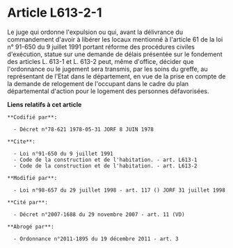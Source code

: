 # Article L613-2-1

Le juge qui ordonne l'expulsion ou qui, avant la délivrance du commandement d'avoir à libérer les locaux mentionné à
l'article 61 de la loi n° 91-650 du 9 juillet 1991 portant réforme des procédures civiles d'exécution, statue sur une demande
de délais présentée sur le fondement des articles L. 613-1 et L. 613-2 peut, même d'office, décider que l'ordonnance ou le
jugement sera transmis, par les soins du greffe, au représentant de l'Etat dans le département, en vue de la prise en compte
de la demande de relogement de l'occupant dans le cadre du plan départemental d'action pour le logement des personnes
défavorisées.

**Liens relatifs à cet article**

	**Codifié par**:

	  - Décret n°78-621 1978-05-31 JORF 8 JUIN 1978

	**Cite**:

	  - Loi n°91-650 du 9 juillet 1991
	  - Code de la construction et de l'habitation. - art. L613-1
	  - Code de la construction et de l'habitation. - art. L613-2

	**Modifié par**:

	  - Loi n°98-657 du 29 juillet 1998 - art. 117 () JORF 31 juillet 1998

	**Cité par**:

	  - Décret n°2007-1688 du 29 novembre 2007 - art. 11 (VD)

	**Abrogé par**:

	  - Ordonnance n°2011-1895 du 19 décembre 2011 - art. 3
